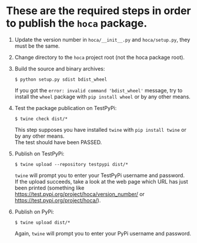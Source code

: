 # These are the required steps in order to publish the `hoca` package.

1. Update the version number in `hoca/__init__.py` and `hoca/setup.py`, they must be the same.

2. Change directory to the `hoca` project root (not the hoca package root).

3. Build the source and binary archives:
   ```shell
   $ python setup.py sdist bdist_wheel
   ```
   If you got the `error: invalid command 'bdist_wheel'` message, try to install the
   `wheel` package with `pip install wheel` or by any other means.  

4. Test the package publication on TestPyPi:
   ```shell
   $ twine check dist/*
   ```
   This step supposes you have installed `twine` with `pip install twine` or by any other means.  
   The test should have been PASSED.
   
5. Publish on TestPyPi:
   ```shell
   $ twine upload --repository testpypi dist/*
   ```
   `twine` will prompt you to enter your TestPyPi username and password.  
   If the upload succeeds, take a look at the web page which URL has just been printed
   (something like https://test.pypi.org/project/hoca/version_number/ or https://test.pypi.org/project/hoca/).

6. Publish on PyPi:
   ```shell
   $ twine upload dist/*
   ```
   Again, `twine` will prompt you to enter your PyPi username and password.
